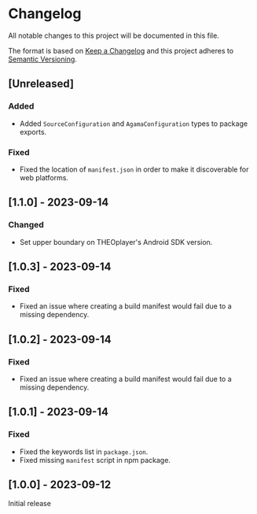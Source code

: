 # Changelog

All notable changes to this project will be documented in this file.

The format is based on [Keep a Changelog](http://keepachangelog.com/en/1.0.0/)
and this project adheres to [Semantic Versioning](http://semver.org/spec/v2.0.0.html).

## [Unreleased]

### Added

- Added `SourceConfiguration` and `AgamaConfiguration` types to package exports.

### Fixed

- Fixed the location of `manifest.json` in order to make it discoverable for web platforms.

## [1.1.0] - 2023-09-14

### Changed

- Set upper boundary on THEOplayer's Android SDK version.

## [1.0.3] - 2023-09-14

### Fixed

- Fixed an issue where creating a build manifest would fail due to a missing dependency.

## [1.0.2] - 2023-09-14

### Fixed

- Fixed an issue where creating a build manifest would fail due to a missing dependency.

## [1.0.1] - 2023-09-14

### Fixed

- Fixed the keywords list in `package.json`.
- Fixed missing `manifest` script in npm package.

## [1.0.0] - 2023-09-12

Initial release
